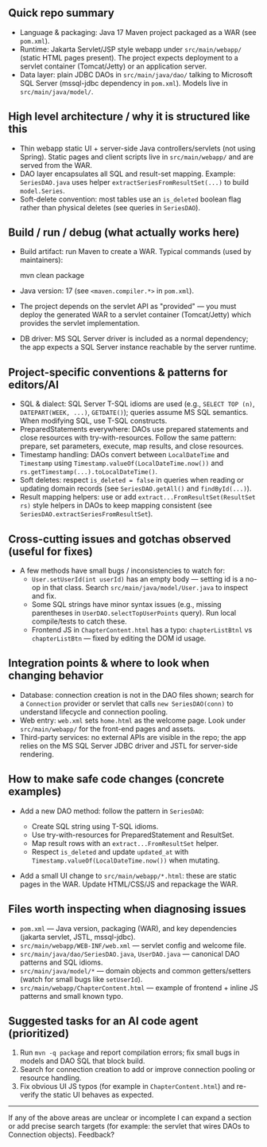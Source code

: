 ## Quick repo summary

- Language & packaging: Java 17 Maven project packaged as a WAR (see `pom.xml`).
- Runtime: Jakarta Servlet/JSP style webapp under `src/main/webapp/` (static HTML pages present). The project expects deployment to a servlet container (Tomcat/Jetty) or an application server.
- Data layer: plain JDBC DAOs in `src/main/java/dao/` talking to Microsoft SQL Server (mssql-jdbc dependency in `pom.xml`). Models live in `src/main/java/model/`.

## High level architecture / why it is structured like this

- Thin webapp static UI + server-side Java controllers/servlets (not using Spring). Static pages and client scripts live in `src/main/webapp/` and are served from the WAR.
- DAO layer encapsulates all SQL and result-set mapping. Example: `SeriesDAO.java` uses helper `extractSeriesFromResultSet(...)` to build `model.Series`.
- Soft-delete convention: most tables use an `is_deleted` boolean flag rather than physical deletes (see queries in `SeriesDAO`).

## Build / run / debug (what actually works here)

- Build artifact: run Maven to create a WAR. Typical commands (used by maintainers):

  mvn clean package

- Java version: 17 (see `<maven.compiler.*>` in `pom.xml`).
- The project depends on the servlet API as "provided" — you must deploy the generated WAR to a servlet container (Tomcat/Jetty) which provides the servlet implementation.
- DB driver: MS SQL Server driver is included as a normal dependency; the app expects a SQL Server instance reachable by the server runtime.

## Project-specific conventions & patterns for editors/AI

- SQL & dialect: SQL Server T-SQL idioms are used (e.g., `SELECT TOP (n)`, `DATEPART(WEEK, ...)`, `GETDATE()`); queries assume MS SQL semantics. When modifying SQL, use T-SQL constructs.
- PreparedStatements everywhere: DAOs use prepared statements and close resources with try-with-resources. Follow the same pattern: prepare, set parameters, execute, map results, and close resources.
- Timestamp handling: DAOs convert between `LocalDateTime` and `Timestamp` using `Timestamp.valueOf(LocalDateTime.now())` and `rs.getTimestamp(...).toLocalDateTime()`.
- Soft deletes: respect `is_deleted = false` in queries when reading or updating domain records (see `SeriesDAO.getAll()` and `findById(...)`).
- Result mapping helpers: use or add `extract...FromResultSet(ResultSet rs)` style helpers in DAOs to keep mapping consistent (see `SeriesDAO.extractSeriesFromResultSet`).

## Cross-cutting issues and gotchas observed (useful for fixes)

- A few methods have small bugs / inconsistencies to watch for:
  - `User.setUserId(int userId)` has an empty body — setting id is a no-op in that class. Search `src/main/java/model/User.java` to inspect and fix.
  - Some SQL strings have minor syntax issues (e.g., missing parentheses in `UserDAO.selectTopUserPoints` query). Run local compile/tests to catch these.
  - Frontend JS in `ChapterContent.html` has a typo: `chapterListBtnl` vs `chapterListBtn` — fixed by editing the DOM id usage.

## Integration points & where to look when changing behavior

- Database: connection creation is not in the DAO files shown; search for a `Connection` provider or servlet that calls `new SeriesDAO(conn)` to understand lifecycle and connection pooling.
- Web entry: `web.xml` sets `home.html` as the welcome page. Look under `src/main/webapp/` for the front-end pages and assets.
- Third-party services: no external APIs are visible in the repo; the app relies on the MS SQL Server JDBC driver and JSTL for server-side rendering.

## How to make safe code changes (concrete examples)

- Add a new DAO method: follow the pattern in `SeriesDAO`:
  - Create SQL string using T-SQL idioms.
  - Use try-with-resources for PreparedStatement and ResultSet.
  - Map result rows with an `extract...FromResultSet` helper.
  - Respect `is_deleted` and update `updated_at` with `Timestamp.valueOf(LocalDateTime.now())` when mutating.

- Add a small UI change to `src/main/webapp/*.html`: these are static pages in the WAR. Update HTML/CSS/JS and repackage the WAR.

## Files worth inspecting when diagnosing issues

- `pom.xml` — Java version, packaging (WAR), and key dependencies (jakarta servlet, JSTL, mssql-jdbc).
- `src/main/webapp/WEB-INF/web.xml` — servlet config and welcome file.
- `src/main/java/dao/SeriesDAO.java`, `UserDAO.java` — canonical DAO patterns and SQL idioms.
- `src/main/java/model/*` — domain objects and common getters/setters (watch for small bugs like `setUserId`).
- `src/main/webapp/ChapterContent.html` — example of frontend + inline JS patterns and small known typo.

## Suggested tasks for an AI code agent (prioritized)

1. Run `mvn -q package` and report compilation errors; fix small bugs in models and DAO SQL that block build.
2. Search for connection creation to add or improve connection pooling or resource handling.
3. Fix obvious UI JS typos (for example in `ChapterContent.html`) and re-verify the static UI behaves as expected.

---
If any of the above areas are unclear or incomplete I can expand a section or add precise search targets (for example: the servlet that wires DAOs to Connection objects). Feedback? 
